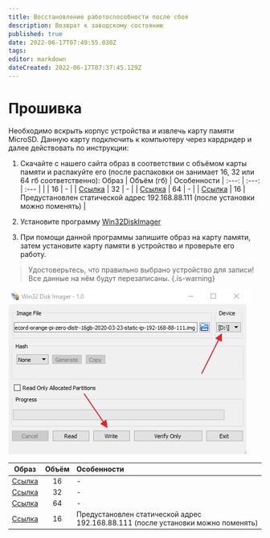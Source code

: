 ```yaml
---
title: Восстановление работоспособности после сбоя 
description: Возврат к заводскому состоянию
published: true
date: 2022-06-17T07:49:55.030Z
tags: 
editor: markdown
dateCreated: 2022-06-17T07:37:45.129Z
---
```


# Прошивка

Необходимо вскрыть корпус устройства и извлечь карту памяти MicroSD. Данную карту подключить к компьютеру через кардридер и далее действовать по инструкции:

1. Скачайте с нашего сайта образ в соответствии с объёмом карты памяти и распакуйте его (после распаковки он занимает 16, 32 или 64 гб соответственно):
 Образ | Объём (гб) | Особенности
| :---: | :---: | :--- |
|  | 16 | - |
| [Ссылка](https://sprecord.ru/files/downloads/m-mt/sprecord-orange-pi-zero-distr-32gb-2021-10-26.7z) | 32 | - |
| [Ссылка](https://sprecord.ru/files/downloads/m-mt/sprecord-orange-pi-zero-distr-64gb-2020-09-29.zip) | 64 | - |
| [Ссылка](https://sprecord.ru/files/downloads/m-mt/sprecord-orange-pi-zero-distr-16gb-2020-03-23-static-ip-192-168-88-111.zip) | 16 | Предустановлен статической адрес 192.168.88.111 (после установки можно поменять) |

2. Установите программу [Win32DiskImager](https://sourceforge.net/projects/win32diskimager/)

3. При помощи данной программы запишите образ на карту памяти, затем установите карту памяти в устройство и проверьте его работу.
> Удостоверьтесь, что правильно выбрано устройство для записи! Все данные на нём будут перезаписаны.
{.is-warning}

![imager.jpg](/m-mt/imager.jpg)

Образ |	Объём |	Особенности
| :---: | :---: | :--- |
| [Ссылка](https://sprecord.ru/files/downloads/m-mt/sprecord-orange-pi-zero-distr-16gb-2021-10-26.zip) | 16 | - |
| [Ссылка](https://sprecord.ru/files/downloads/m-mt/sprecord-orange-pi-zero-distr-32gb-2021-10-26.7z)	| 32	| -	|	 
| [Ссылка](https://sprecord.ru/files/downloads/m-mt/sprecord-orange-pi-zero-distr-64gb-2020-09-29.zip)	| 64	| -	|	 
| [Ссылка](https://sprecord.ru/files/downloads/m-mt/sprecord-orange-pi-zero-distr-16gb-2020-03-23-static-ip-192-168-88-111.zip) | 16 | Предустановлен статической адрес 192.168.88.111 (после установки можно поменять) |